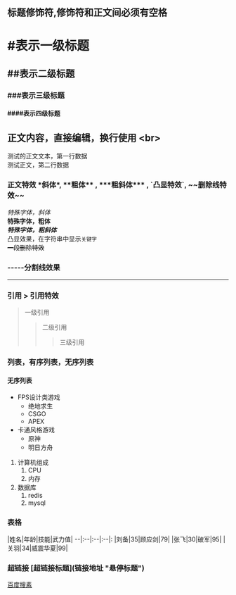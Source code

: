 ## 标题修饰符,修饰符和正文间必须有空格

# #表示一级标题
## ##表示二级标题
### ###表示三级标题
#### ####表示四级标题

## 正文内容，直接编辑，换行使用 \<br\>

   测试的正文文本，第一行数据<br>
   测试正文，第二行数据

### 正文特效 \*斜体\*, \*\*粗体\*\* , \*\*\*粗斜体\*\*\* , \`凸显特效\`, \~\~删除线特效\~\~
*特殊字体，斜体*<br>
**特殊字体，粗体**<br>
***特殊字体，粗斜体***<br>
凸显效果，在字符串中显示`关键字`<br>
~~一段删除特效~~

### \-\-\-\-\-分割线效果

-----

### 引用 \> 引用特效
> 一级引用
>> 二级引用
>>> 三级引用

### 列表，有序列表，无序列表

#### 无序列表
* FPS设计类游戏
  * 绝地求生
  * CSGO
  * APEX
* 卡通风格游戏
  * 原神
  * 明日方舟

1. 计算机组成
    1. CPU
    2. 内存
2. 数据库
    1. redis
    2. mysql

### 表格
|姓名|年龄|技能|武力值|
--|:--|:--|:--|:
|刘备|35|顾应剑|79|
|张飞|30|破军|95|
|关羽|34|威震华夏|99|


### 超链接 \[超链接标题\](链接地址 "悬停标题")
[百度搜素](https://www.baidu.com "点击进入")



